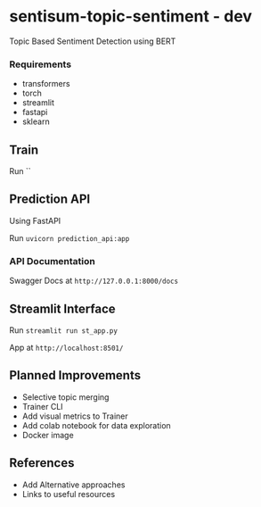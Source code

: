 # sentisum-topic-sentiment - dev
Topic Based Sentiment Detection using BERT

### Requirements
- transformers
- torch
- streamlit
- fastapi
- sklearn

## Train
Run ``

## Prediction API
Using FastAPI

Run `uvicorn prediction_api:app`

###  API Documentation
Swagger Docs at `http://127.0.0.1:8000/docs`

## Streamlit Interface
Run `streamlit run st_app.py`

App at `http://localhost:8501/`

## Planned Improvements
- Selective topic merging
- Trainer CLI
- Add visual metrics to Trainer
- Add colab notebook for data exploration
- Docker image

## References
- Add Alternative approaches
- Links to useful resources


